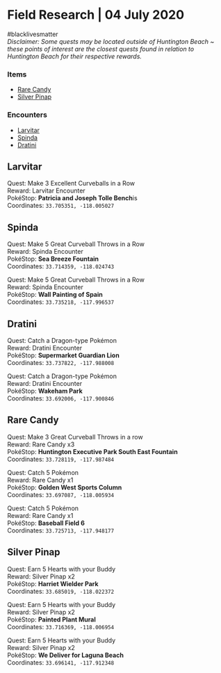 ﻿# Field Research | 04 July 2020
#blacklivesmatter<br/>
*Disclaimer: Some quests may be located outside of Huntington Beach ~ these points of interest are the closest quests found in relation to Huntington Beach for their respective rewards.*

### Items
* [Rare Candy](https://github.com/naplesyrup/neuroticniantic/blob/master/fr040720.md#rare-candy)
* [Silver Pinap](https://github.com/naplesyrup/neuroticniantic/blob/master/fr040720.md#silver-pinap)
### Encounters
- [Larvitar](https://github.com/naplesyrup/neuroticniantic/blob/master/fr040720.md#larvitar)
- [Spinda](https://github.com/naplesyrup/neuroticniantic/blob/master/fr040720.md#spinda)
- [Dratini](https://github.com/naplesyrup/neuroticniantic/blob/master/fr040720.md#dratini)

## Larvitar

Quest: Make 3 Excellent Curveballs in a Row<br/>
Reward: Larvitar Encounter<br/>
PokéStop: **Patricia and Joseph Tolle Bench**is <br/>
Coordinates: ``33.705351, -118.005027``

## Spinda

Quest: Make 5 Great Curveball Throws in a Row<br/>
Reward: Spinda Encounter<br/>
PokéStop: **Sea Breeze Fountain**<br/>
Coordinates: ``33.714359, -118.024743``

Quest: Make 5 Great Curveball Throws in a Row<br/>
Reward: Spinda Encounter<br/>
PokéStop: **Wall Painting of Spain**<br/>
Coordinates: ``33.735218, -117.996537``


## Dratini

Quest: Catch a Dragon-type Pokémon<br/>
Reward: Dratini Encounter<br/>
PokéStop: **Supermarket Guardian Lion**<br/>
Coordinates: ``33.737822, -117.988008``


Quest: Catch a Dragon-type Pokémon<br/>
Reward: Dratini Encounter<br/>
PokéStop: **Wakeham Park**<br/>
Coordinates: ``33.692006, -117.900846``

## Rare Candy

Quest: Make 3 Great Curveball Throws in a row<br/>
Reward: Rare Candy x3<br/>
PokéStop: **Huntington Executive Park South East Fountain**<br/>
Coordinates: ``33.728119, -117.987484``


Quest: Catch 5 Pokémon<br/>
Reward: Rare Candy x1<br/>
PokéStop: **Golden West Sports Column**<br/>
Coordinates: ``33.697087, -118.005934``


Quest: Catch 5 Pokémon<br/>
Reward: Rare Candy x1<br/>
PokéStop: **Baseball Field 6**<br/>
Coordinates: ``33.725713, -117.948177``



## Silver Pinap

Quest: Earn 5 Hearts with your Buddy<br/>
Reward: Silver Pinap x2<br/>
PokéStop: **Harriet Wielder Park**<br/>
Coordinates:  ``33.685019, -118.022372``


Quest: Earn 5 Hearts with your Buddy<br/>
Reward: Silver Pinap x2<br/>
PokéStop: **Painted Plant Mural**<br/>
Coordinates:  ``33.716369, -118.006954``



Quest: Earn 5 Hearts with your Buddy<br/>
Reward: Silver Pinap x2<br/>
PokéStop: **We Deliver for Laguna Beach**<br/>
Coordinates:  ``33.696141, -117.912348``

